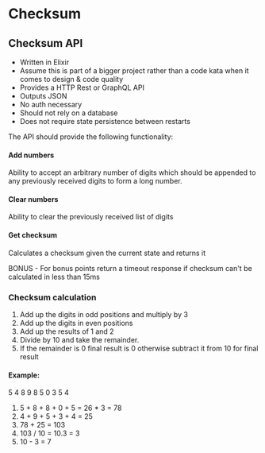 # Checksum

## Checksum API

- Written in Elixir
- Assume this is part of a bigger project rather than a code kata when it comes to design & code quality
- Provides a HTTP Rest or GraphQL API
- Outputs JSON
- No auth necessary
- Should not rely on a database
- Does not require state persistence between restarts

The API should provide the following functionality:

#### Add numbers

Ability to accept an arbitrary number of digits which should be appended to any previously received digits to form a long number.

#### Clear numbers

Ability to clear the previously received list of digits

#### Get checksum

Calculates a checksum given the current state and returns it

BONUS - For bonus points return a timeout response if checksum can't be calculated in less than 15ms

### Checksum calculation

1. Add up the digits in odd positions and multiply by 3
2. Add up the digits in even positions
3. Add up the results of 1 and 2
4. Divide by 10 and take the remainder.
5. If the remainder is 0 final result is 0 otherwise subtract it from 10 for final result

#### Example:

5 4 8 9 8 5 0 3 5 4

1. 5 + 8 + 8 + 0 + 5 = 26 * 3 = 78
2. 4 + 9 + 5 + 3 + 4 = 25
3. 78 + 25 = 103
4. 103 / 10 = 10.3 = 3
5. 10 - 3 = 7
